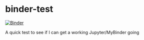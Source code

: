 # binder-test

[![Binder](http://mybinder.org/badge.svg)](http://mybinder.org:/repo/dwetta/binder-test)

A quick test to see if I can get a working Jupyter/MyBinder going
